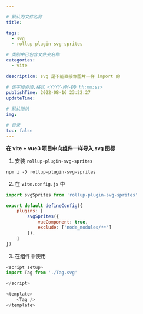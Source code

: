 ```yaml
---

# 默认为文件名称
title: 

tags:
  - svg
  - rollup-plugin-svg-sprites

# 类别中已包含文件夹名称
categories:
  - vite

description: svg 是不能直接像图片一样 import 的

# 该字段必须,格式 <YYYY-MM-DD hh:mm:ss>
publishTime: 2022-08-16 23:22:27
updateTime:
 
# 默认随机
img: 

# 目录
toc: false
---
```


**在 vite + vue3 项目中向组件一样导入 svg 图标**

1. 安装 `rollup-plugin-svg-sprites`

```shell
npm i -D rollup-plugin-svg-sprites
```

2. 在 `vite.config.js` 中

```js
import svgSprites from 'rollup-plugin-svg-sprites'

export default defineConfig({
    plugins: [
        svgSprites({
            vueComponent: true,
            exclude: ['node_modules/**']
    	}),
    ]
})
```

3. 在组件中使用

```js
<script setup>
import Tag from './Tag.svg'

</script>

<template>
	<Tag />
</template>
```



   

